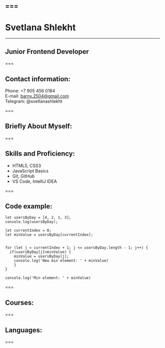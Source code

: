 
===
---
# Svetlana Shlekht

---
## Junior Frontend Developer

===


## Contact information:

Phone: +7 905 456 0184  
E-mail: barny.2504@gmail.com  
Telegram: @svetlanashlekht

===


## Briefly About Myself:



===


## Skills and Proficiency:

* HTML5, CSS3
* JavaScript Basics
* Git, GitHub
* VS Code, IntelliJ IDEA

===

## Code example:

``` 
let usersByDay = [4, 2, 1, 3];
console.log(usersByDay);

let currentIndex = 0;
let minValue = usersByDay[currentIndex];


for (let j = currentIndex + 1; j <= usersByDay.length - 1; j++) {
  if(usersByDay[j]<minValue) {
    minValue = usersByDay[j];
    console.log('New min element: ' + minValue)
    }
}

console.log('Min element: ' + minValue)

```
===

## Courses:


===


## Languages:


===
